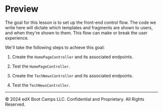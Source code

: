 # Preview

The goal for this lesson is to set up the front-end control flow. The code we write here will dictate which templates and fragments are shown to users, and when they're shown to them. This flow can make or break the user experience.

We'll take the following steps to achieve this goal:

1. Create the `HomePageController` and its associated endpoints.

2. Test the `HomePageController`.

3. Create the `TechNewsController` and its associated endpoints.

4. Test the `TechNewsController`.

---
© 2024 edX Boot Camps LLC. Confidential and Proprietary. All Rights Reserved.